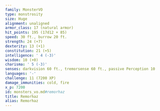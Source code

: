 ```yaml
---
family: MonsterVO
type: monstrosity
size: Huge
alignment: unaligned
armor_class: 17 (natural armor)
hit_points: 195 (17d12 + 85)
speed: 30 ft., burrow 20 ft.
strength: 24 (+7)
dexterity: 13 (+1)
constitution: 21 (+5)
intelligence: ' 4 (-3)'
wisdom: 10 (+0)
charisma: ' 5 (-3)'
senses: darkvision 60 ft., tremorsense 60 ft., passive Perception 10
languages: '-'
challenge: 11 (7200 XP)
damage_immunities: cold, fire
x_p: 7200
id: monsters_vo.md#remorhaz
title: Remorhaz
alias: Remorhaz
---
```



